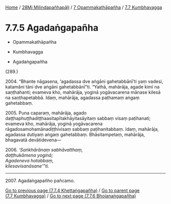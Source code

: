 
[Home](/) / [28Mi Milindapañhapāḷi](../../../28Mi.md) / [7 Opammakathāpañha](../../7.md) / [7.7 Kumbhavagga](../7.7.md)

# 7.7.5 Agadaṅgapañha

* Opammakathāpañha

* Kumbhavagga

* Agadaṅgapañha

(289.)

2004\. “Bhante nāgasena, ‘agadassa dve aṅgāni gahetabbānī’ti yaṃ vadesi, katamāni tāni dve aṅgāni gahetabbānī”ti. “Yathā, mahārāja, agade kimī na saṇṭhahanti; evameva kho, mahārāja, yoginā yogāvacarena mānase kilesā na saṇṭhapetabbā. Idaṃ, mahārāja, agadassa paṭhamaṃ aṅgaṃ gahetabbaṃ.

2005\. Puna caparaṃ, mahārāja, agado daṭṭhaphuṭṭhadiṭṭhaasitapītakhāyitasāyitaṃ sabbaṃ visaṃ paṭihanati; evameva kho, mahārāja, yoginā yogāvacarena rāgadosamohamānadiṭṭhivisaṃ sabbaṃ paṭihanitabbaṃ. Idaṃ, mahārāja, agadassa dutiyaṃ aṅgaṃ gahetabbaṃ. Bhāsitampetaṃ, mahārāja, bhagavatā devātidevena—

2006\. _‘Saṅkhārānaṃ sabhāvatthaṃ,_  
_daṭṭhukāmena yoginā;_  
_Agadeneva hotabbaṃ,_  
_kilesavisanāsane’”ti._  


---

2007\. Agadaṅgapañho pañcamo.



[Go to previous page (7.7.4 Khettaṅgapañha)](7.7.4.md) / [Go to parent page (7.7 Kumbhavagga)](../7.7.md) / [Go to next page (7.7.6 Bhojanaṅgapañha)](7.7.6.md)


